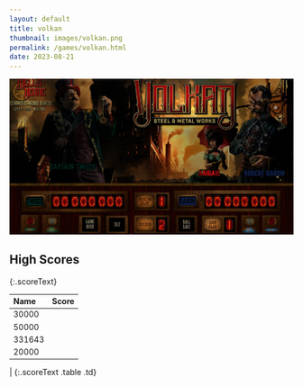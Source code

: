 ```yaml
---
layout: default
title: volkan
thumbnail: images/volkan.png
permalink: /games/volkan.html
date: 2023-08-21
---
```


<img src="../images/volkan.png" class="gameThumbnail img-fluid mx-auto align-middle"></a>
## High Scores 
{:.scoreText}

| Name | Score | 
| :---- | ----: | 
| 30000 | 
| 50000 | 
| 331643 | 
| 20000 | 
| 
{:.scoreText .table .td}